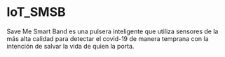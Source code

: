 # IoT_SMSB
Save Me Smart Band es una pulsera inteligente que utiliza sensores de la más alta calidad para detectar el covid-19 de manera temprana con la intención de salvar la vida de quien la porta.

